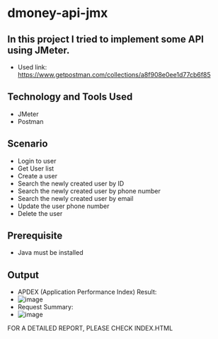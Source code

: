 # dmoney-api-jmx

## In this project I tried to implement some API using JMeter.
  - Used link: https://www.getpostman.com/collections/a8f908e0ee1d77cb6f85

## Technology and Tools Used
  - JMeter
  - Postman
  
## Scenario
  - Login to user
  - Get User list
  - Create a user
  - Search the newly created user by ID
  - Search the newly created user by phone number
  - Search the newly created user by email
  - Update the user phone number
  - Delete the user
  
## Prerequisite
  - Java must be installed
  
## Output
  - APDEX (Application Performance Index) Result:
  - ![image](https://user-images.githubusercontent.com/52327199/194132477-190adc72-7641-4839-a57e-7983bd032098.png)
  - Request Summary:
  - ![image](https://user-images.githubusercontent.com/52327199/194132584-b1ff73b8-e49a-496c-8f58-926cc8e738fd.png)

FOR A DETAILED REPORT, PLEASE CHECK INDEX.HTML
